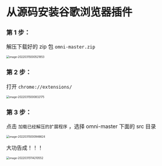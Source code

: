 # 从源码安装谷歌浏览器插件

### 第 1 步：

解压下载好的 zip 包 `omni-master.zip`

<img src="https://s3.mdedit.online/blog/image-20220315000521853.png?imageView2/0/q/75" alt="image-20220315000521853" style="zoom:50%;" />

### 第 2 步：

打开 `chrome://extensions/`

<img src="https://s3.mdedit.online/blog/image-20220315000832175.png?imageView2/0/q/75" alt="image-20220315000832175" style="zoom:50%;" />

### 第 3 步：

点击 `加载已经解压的扩展程序` ，选择 omni-master 下面的 src 目录

<img src="https://s3.mdedit.online/blog/image-20220315000946624.png?imageView2/0/q/75" alt="image-20220315000946624" style="zoom:50%;" />

大功告成！！！

<img src="https://s3.mdedit.online/blog/image-20220315114210552.png?imageView2/0/q/75" alt="image-20220315114210552" style="zoom:50%;" />
